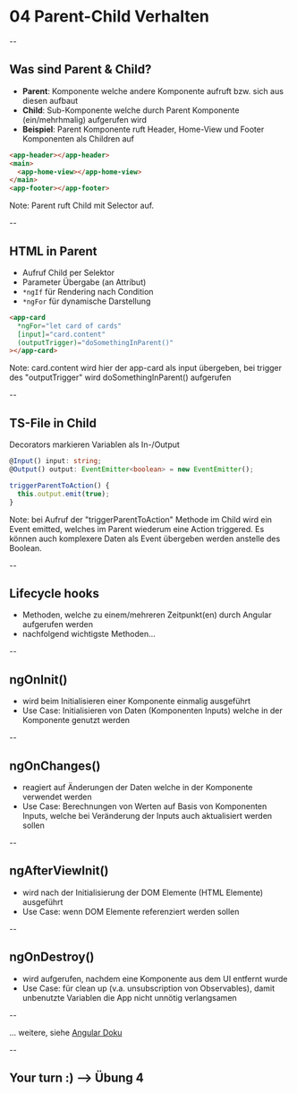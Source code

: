 # 04 Parent-Child Verhalten

--

## Was sind Parent & Child?

- **Parent**: Komponente welche andere Komponente aufruft bzw. sich aus diesen aufbaut
- **Child**: Sub-Komponente welche durch Parent Komponente (ein/mehrhmalig) aufgerufen wird
- **Beispiel**: Parent Komponente ruft Header, Home-View und Footer Komponenten als Children auf

```html
<app-header></app-header>
<main>
  <app-home-view></app-home-view>
</main>
<app-footer></app-footer>
```

Note:
Parent ruft Child mit Selector auf.

--

## HTML in Parent

- Aufruf Child per Selektor
- Parameter Übergabe (an Attribut)
- `*ngIf` für Rendering nach Condition
- `*ngFor` für dynamische Darstellung

```html
<app-card
  *ngFor="let card of cards"
  [input]="card.content"
  (outputTrigger)="doSomethingInParent()"
></app-card>
```

Note:
card.content wird hier der app-card als input übergeben, bei trigger des "outputTrigger" wird doSomethingInParent() aufgerufen

--

## TS-File in Child

Decorators markieren Variablen als In-/Output

```typescript
@Input() input: string;
@Output() output: EventEmitter<boolean> = new EventEmitter();

triggerParentToAction() {
  this.output.emit(true);
}
```

Note:
bei Aufruf der "triggerParentToAction" Methode im Child wird ein Event emitted, welches im Parent wiederum eine Action triggered. Es können auch komplexere Daten als Event übergeben werden anstelle des Boolean.

--

## Lifecycle hooks

- Methoden, welche zu einem/mehreren Zeitpunkt(en) durch Angular aufgerufen werden
- nachfolgend wichtigste Methoden...

--

## ngOnInit()

- wird beim Initialisieren einer Komponente einmalig ausgeführt
- Use Case: Initialisieren von Daten (Komponenten Inputs) welche in der Komponente genutzt werden

--

## ngOnChanges()

- reagiert auf Änderungen der Daten welche in der Komponente verwendet werden
- Use Case: Berechnungen von Werten auf Basis von Komponenten Inputs, welche bei Veränderung der Inputs auch aktualisiert werden sollen

--

## ngAfterViewInit()

- wird nach der Initialisierung der DOM Elemente (HTML Elemente) ausgeführt
- Use Case: wenn DOM Elemente referenziert werden sollen

--

## ngOnDestroy()

- wird aufgerufen, nachdem eine Komponente aus dem UI entfernt wurde
- Use Case: für clean up (v.a. unsubscription von Observables), damit unbenutzte Variablen die App nicht unnötig verlangsamen

--

... weitere, siehe [Angular Doku](https://angular.io/guide/lifecycle-hooks)

--

## Your turn :) --> Übung 4
